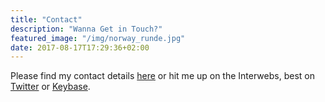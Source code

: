 ```yaml
---
title: "Contact"
description: "Wanna Get in Touch?"
featured_image: "/img/norway_runde.jpg"
date: 2017-08-17T17:29:36+02:00
---
```


Please find my contact details [here](/impressum/) or hit me up on the Interwebs, best on [Twitter](https://twitter.com/matthiasgeisler) or [Keybase](https://keybase.io/matthiasgeisler).